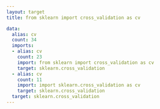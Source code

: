 ```yaml
---
layout: target
title: from sklearn import cross_validation as cv

data:
  alias: cv
  count: 34
  imports:
  - alias: cv
    count: 23
    import: from sklearn import cross_validation as cv
    target: sklearn.cross_validation
  - alias: cv
    count: 11
    import: import sklearn.cross_validation as cv
    target: sklearn.cross_validation
  target: sklearn.cross_validation
---
```

